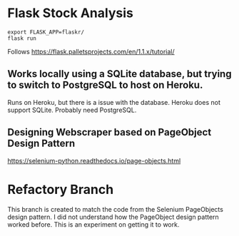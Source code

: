 # Flask Stock Analysis

	export FLASK_APP=flaskr/
	flask run
	
Follows https://flask.palletsprojects.com/en/1.1.x/tutorial/

## Works locally using a SQLite database, but trying to switch to PostgreSQL to host on Heroku.
Runs on Heroku, but there is a issue with the database. Heroku does not support SQLite. Probably need PostgreSQL.

## Designing Webscraper based on PageObject Design Pattern
https://selenium-python.readthedocs.io/page-objects.html


# Refactory Branch
This branch is created to match the code from the Selenium PageObjects design pattern. I did not understand how the PageObject design pattern worked before.
This is an experiment on getting it to work.
